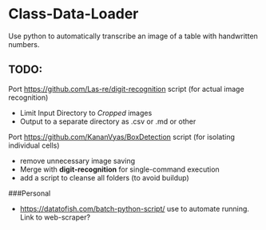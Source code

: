 # Class-Data-Loader
Use python to automatically transcribe an image of a table with handwritten numbers.

## TODO: 
Port https://github.com/Las-re/digit-recognition script (for actual image recognition)
* Limit Input Directory to *Cropped* images
* Output to a separate directory as .csv or .md or other

Port https://github.com/KananVyas/BoxDetection script (for isolating individual cells)
* remove unnecessary image saving
* Merge with __digit-recognition__ for single-command execution
* add a script to cleanse all folders (to avoid buildup)

###Personal
* https://datatofish.com/batch-python-script/ use to automate running. Link to web-scraper?
